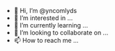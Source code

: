 - 👋 Hi, I’m @yncomlyds
- 👀 I’m interested in ...
- 🌱 I’m currently learning ...
- 💞️ I’m looking to collaborate on ...
- 📫 How to reach me ...

<!---
yncomlyds/yncomlyds is a ✨ special ✨ repository because its `README.md` (this file) appears on your GitHub profile.
You can click the Preview link to take a look at your changes.
--->
